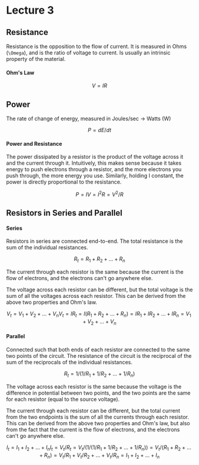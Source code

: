 # Lecture 3

## Resistance

Resistance is the opposition to the flow of current. It is measured in Ohms (`\Omega`), and is the ratio of voltage to current. Is usually an intrinsic property of the material.

#### Ohm's Law
```math
V = IR
```

## Power

The rate of change of energy, measured in Joules/sec -> Watts (W)

```math
P = dE/dt
```

#### Power and Resistance

The power dissipated by a resistor is the product of the voltage across it and the current through it. Intuitively, this makes sense because it takes energy to push electrons through a resistor, and the more electrons you push through, the more energy you use. Similarly, holding I constant, the power is directly proportional to the resistance. 

```math
P = IV = I^2R = V^2/R
```

## Resistors in Series and Parallel

#### Series

Resistors in series are connected end-to-end. The total resistance is the sum of the individual resistances.

```math
R_t = R_1 + R_2 + ... + R_n
```

The current through each resistor is the same because the current is the flow of electrons, and the electrons can't go anywhere else. 

The voltage across each resistor can be different, but the total voltage is the sum of all the voltages across each resistor. This can be derived from the above two properties and Ohm's law.

```math
V_t = V_1 + V_2 + ... + V_n

V_t = IR_t = I(R_1 + R_2 + ... + R_n) = IR_1 + IR_2 + ... + IR_n = V_1 + V_2 + ... + V_n
```


#### Parallel

Connected such that both ends of each resistor are connected to the same two points of the circuit. The resistance of the circuit is the reciprocal of the sum of the reciprocals of the individual resistances.

```math
R_t = 1/(1/R_1 + 1/R_2 + ... + 1/R_n)
```

The voltage across each resistor is the same because the voltage is the difference in potential between two points, and the two points are the same for each resistor (equal to the source voltage).

The current through each resistor can be different, but the total current from the two endpoints is the sum of all the currents through each resistor. This can be derived from the above two properties and Ohm's law, but also from the fact that the current is the flow of electrons, and the electrons can't go anywhere else.

```math
I_t = I_1 + I_2 + ... + I_n

I_t = V_t/R_t = V_t/(1/(1/R_1 + 1/R_2 + ... + 1/R_n)) = V_t/(R_1 + R_2 + ... + R_n) = V_t/R_1 + V_t/R_2 + ... + V_t/R_n = I_1 + I_2 + ... + I_n
```


